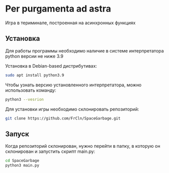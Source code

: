 # Per purgamenta ad astra
Игра в териминале, построенная на асинхронных функциях

## Установка

Для работы программы необходимо наличие в системе интерпретатора python версии не ниже 3.9

Установка в Debian-based дистрибутивах:

```bash
sudo apt install python3.9
```

Чтобы узнать версию установленного интерпретатора, можно использовать команду:

```bash
python3 --vesrion
```

Для установки игры необходимо склонировать репозиторий:

```bash
git clone https://github.com/FrCln/SpaceGarbage.git
```

## Запуск

Когда репозиторий склонирован, нужно перейти в папку, в которую он склонирован и запустить скрипт main.py:

```bash
cd SpaceGarbage
python3 main.py
```
